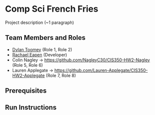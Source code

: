 # Comp Sci French Fries

Project description (~1 paragraph)

## Team Members and Roles

* [Dylan Toomey](https://github.com/DuckySensei/CIS350-HW2-Toomey)  (Role 1, Role 2)
* [Rachael Eapen](https://github.com/Rachaeleapen/CIS350-HW2-Eapen)  (Developer) 
* Colin Nagley -> https://github.com/NagleyC30/CIS350-HW2-Nagley (Role 5, Role 6)
* Lauren Applegate -> https://github.com/Lauren-Applegate/CIS350-HW2-Applegate (Role 7, Role 8)

## Prerequisites

## Run Instructions
